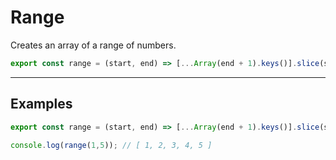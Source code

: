 # Range

Creates an array of a range of numbers.

```js
export const range = (start, end) => [...Array(end + 1).keys()].slice(start);
```

---

## Examples

```js
export const range = (start, end) => [...Array(end + 1).keys()].slice(start);

console.log(range(1,5)); // [ 1, 2, 3, 4, 5 ]
```